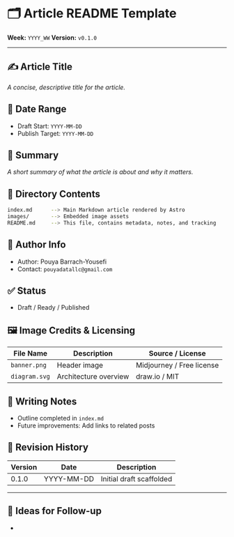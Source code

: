 # 🗂 Article README Template

**Week:** `YYYY_WW`
**Version:** `v0.1.0`

---

## ✍️ Article Title

*A concise, descriptive title for the article.*

## 📆 Date Range

* Draft Start: `YYYY-MM-DD`
* Publish Target: `YYYY-MM-DD`

## 🧾 Summary

*A short summary of what the article is about and why it matters.*

## 📁 Directory Contents

```bash
index.md      --> Main Markdown article rendered by Astro
images/       --> Embedded image assets
README.md     --> This file, contains metadata, notes, and tracking
```

## 👤 Author Info

* Author: Pouya Barrach-Yousefi
* Contact: `pouyadatallc@gmail.com`

## ✅ Status

* Draft / Ready / Published

## 🖼 Image Credits & Licensing

| File Name     | Description           | Source / License          |
| ------------- | --------------------- | ------------------------- |
| `banner.png`  | Header image          | Midjourney / Free license |
| `diagram.svg` | Architecture overview | draw\.io / MIT            |

## 📝 Writing Notes

* Outline completed in `index.md`
* Future improvements: Add links to related posts

## 🔄 Revision History

| Version | Date       | Description              |
| ------- | ---------- | ------------------------ |
| 0.1.0   | YYYY-MM-DD | Initial draft scaffolded |

---

## 🧩 Ideas for Follow-up

*

